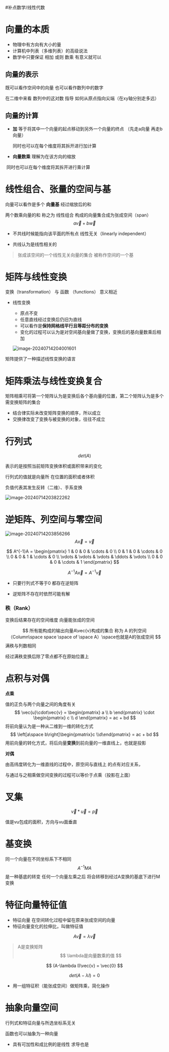 #补点数学/线性代数
#  向量的本质

* 物理中有方向有大小的量
* 计算机中列表（多维列表）的高级说法
* 数学中只要保证 相加 或则 数乘 有意义就可以

 ## 向量的表示

既可以看作空间中的向量 也可以看作数列中的数字

在二维中来看 数列中的这对数 指导 如何从原点指向尖端（在xy轴分别走多远）

## 向量的计算

* **加** 等于将其中一个向量的起点移动到另外一个向量的终点 （先走a向量 再走b向量）

  同时也可以在每个维度将其拆开进行加计算

* **向量数乘** 理解为在该方向的缩放

​	同时也可以在每个维度将其拆开进行乘计算

# 线性组合、张量的空间与基

向量可以看作是多个 **向量基** 经过缩放后的和

两个数乘向量的和 称之为 线性组合  构成的向量集合成为张成空间（span）
$$
a\vec{v} + b\vec{w}
$$

* 不共线时候能指向该平面的所有点  线性无关（linearly independent）

* 共线认为是线性相关的

>  张成该空间的一个线性无关向量的集合  被称作空间的一个基 

# 矩阵与线性变换

 变换（transformation） 与 函数 （functions） 意义相近

* 线性变换
  * 原点不变
  * 任意直线经过变换后仍旧为直线
  * 可以看作是**保持网格线平行且等距分布的变换**
  * 变化的过程可以认为是对空间基向量做了变换，变换后的基向量数乘后相加

   ![image-20240714204001601](https://raw.githubusercontent.com/Thislu13/image_save/main/notebook/202407142040859.png)
  
   

矩阵提供了一种描述线性变换的语言

# 矩阵乘法与线性变换复合

  矩阵相乘可将第一个矩阵认为是变换后各个基向量的位置，第二个矩阵认为是多个需变换矩阵的集合

* 结合律实际未改变矩阵变换的顺序，所以成立
* 交换律改变了变换与被变换的对象，往往不成立

# 行列式

$$
det(A)  
$$

表示的是按照当前矩阵变换体积或面积带来的变化

行列式的值就是向量所 在位置的面积或者体积

负值代表其发生反转（二维）、手系变换

![image-20240714203822262](https://raw.githubusercontent.com/Thislu13/image_save/main/notebook/202407142038859.png)

# 逆矩阵、列空间与零空间

![image-20240714203856266](https://raw.githubusercontent.com/Thislu13/image_save/main/notebook/202407142038754.png)
$$
A\vec{x} = \vec{v}
$$

$$
A^{-1}A = \begin{pmatrix}
1 & 0 & 0 & \cdots & 0 \\
0 & 1 & 0 & \cdots & 0 \\
0 & 0 & 1 & \cdots & 0 \\
\vdots & \vdots & \vdots & \ddots & \vdots \\
0 & 0 & 0 & \cdots & 1 
\end{pmatrix}
$$

$$
A^{-1}A\vec{x} = A^{-1}\vec{v}
$$

* 只要行列式不等于0  都存在逆矩阵 

* 逆矩阵不存在时依然可能有解

### **秩（Rank）**

变换后结果存在的空间维度 向量能张成的空间 


$$
所有能构成的输出向量A\vec{v}构成的集合 称为 A 的列空间 （Column\space space \space  of \space A）\space也就是A的张成空间
$$
满秩与列数相同

经过满秩变换后除了零点都不在原始位置上

# 点积与对偶

**点乘**

值的正负与两个向量之间的角度有关
$$
\vec{u}\cdot\vec{v} = \begin{pmatrix}
a \\
b
\end{pmatrix}
 \cdot 
\begin{pmatrix}
c \\
d
\end{pmatrix} = ac + bd
$$
将前向量认为是一种从二维到一维的转化方式
$$
\left[a\space b\right]\begin{pmatrix}c \\d\end{pmatrix}  = ac + bd
$$
用前向量的转化方式，将后向量**变换**到前向量的一维直线上，也就是投影



**对偶**

由高纬度转化为一维直线的过程中，原空间与直线上 的点有对应关系，

与通过与之相乘做空间变换的过程可以等价于点乘（投影在上面）

# 叉集

$$
\vec{v}* \vec{u} = \vec{p}
$$

值是vu包成的面积，方向与vu面垂直

# 基变换

同一个向量在不同坐标系下不相同
$$
A^{-1}MA
$$
是一种基底的转变 任何一个向量左乘之后 将会转移到经过A变换的基底下进行M变换

# 特征向量特征值

* 特征向量 在空间转化过程中留在原来张成空间的向量
* 特征向量变化的拉伸比，叫做特征值

$$
A\vec{v} = \lambda\vec{v}
$$

> A是变换矩阵 
> $$
> \lambda是向量数乘的值
> $$

$$
(A-\lambda I)\vec{v} = \vec{0}
$$

$$
det(A-\lambda I)=0
$$

* 用一组特征积（能张成空间）做矩阵乘，简化操作

# 抽象向量空间

 行列式和特征向量与所选坐标系无关

函数也可以抽象为一种向量 

* 具有可加性和成比例的是线性  求导也是
